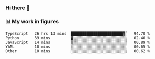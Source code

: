 ### Hi there 👋

### 📊 My work in figures

<!--START_SECTION:waka-->
```text
TypeScript   26 hrs 13 mins  ███████████████████████▓░   94.70 % 
Python       39 mins         ▓░░░░░░░░░░░░░░░░░░░░░░░░   02.40 % 
JavaScript   14 mins         ▒░░░░░░░░░░░░░░░░░░░░░░░░   00.89 % 
YAML         10 mins         ░░░░░░░░░░░░░░░░░░░░░░░░░   00.65 % 
Other        10 mins         ░░░░░░░░░░░░░░░░░░░░░░░░░   00.62 % 
```
<!--END_SECTION:waka-->

